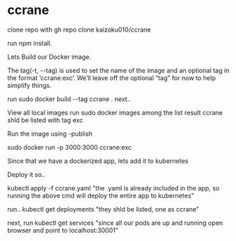 # ccrane

clone repo
with
gh repo clone kaizoku010/ccrane

run npm install.

Lets Build our Docker image.

The tag(-t, --tag) is used to set the name of the image
and an optional tag in the format ‘ccrane:exc’. 
We’ll leave off the optional “tag” for now to help simplify things. 

run sudo docker build --tag ccrane .
next..

View all local images
run sudo docker images
among the list result ccrane shld be listed with tag exc

Run the image using -publish

sudo docker run -p 3000:3000 ccrane:exc

Since that we have a dockerized app, lets add it to kubernetes

Deploy it so..

kubectl apply -f ccrane.yaml
"the .yaml is already included in the app, so running the above cmd will deploy the entire app to kubernetes"

run..
kubectl get deployments
"they shld be listed, one as ccrane"

next,
run 
kubectl get services
"since all our pods are up and running open browser and point to localhost:30001"
